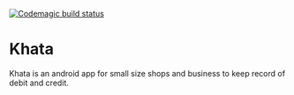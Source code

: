 [![Codemagic build status](https://api.codemagic.io/apps/5cb4c008aef6f81a59f079a5/5cb4c008aef6f81a59f079a4/status_badge.svg)](https://codemagic.io/apps/5cb4c008aef6f81a59f079a5/5cb4c008aef6f81a59f079a4/latest_build)

# Khata

Khata is an android app for small size shops and business to keep record of debit and credit.

